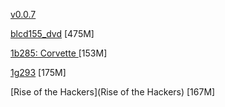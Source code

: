 [v0.0.7](https://github.com/littleflute/v3/edit/master/README.md)

[blcd155_dvd](blcd155_dvd) [475M]

[1b285: Corvette ](1b285) [153M]

[1g293](1g293) [175M]

[Rise of the Hackers](Rise of the Hackers)  [167M]
